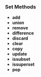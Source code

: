 ### **Set Methods**

+ **add**
+ **union**
+ **remove**
+ **difference**
+ **discard**
+ **clear**
+ **copy**
+ **update**
+ **issubset**
+ **issuperset**
+ **pop**